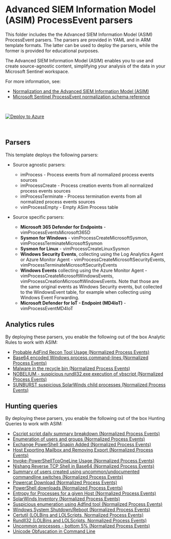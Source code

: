 # Advanced SIEM Information Model (ASIM) ProcessEvent parsers 

This folder includes the the Advanced SIEM Information Model (ASIM)  ProcessEvent parsers. The parsers are provided in YAML and in ARM template formats. The latter can be used to deploy the parsers, while the former is provided for educational purposes. 

The Advanced SIEM Information Model (ASIM) enables you to use and create source-agnostic content, simplifying your analysis of the data in your Microsoft Sentinel workspace.

For more information, see:

- [Normalization and the Advanced SIEM Information Model (ASIM)](https://aka.ms/AzSentinelNormalization)
- [Microsoft Sentinel ProcessEvent normalization schema reference](https://aka.ms/AzSentinelProcessEventDoc)

<br>

[![Deploy to Azure](https://aka.ms/deploytoazurebutton)](https://aka.ms/AzSentinelProcessEventARM)

<br>

## Parsers

This template deploys the following parsers:

* Source agnostic parsers:
  * imProcess - Process events from all normalized process events sources
  * imProcessCreate - Process creation events from all normalized process events sources
  * imProcessTerminate - Process termination events from all normalized process events sources
  * vimProcessEmpty - Empty ASim Process table

* Source specific parsers:
  * **Microsoft 365 Defender for Endpoints** - vimProcessEventsMicrosoft365D
  * **Sysmon for Windows** - vimProcessCreateMicrosoftSysmon, vimProcessTerminateMicrosoftSysmon 
  * **Sysmon for Linux** - vimProcessCreateLinuxSysmon
  * **Windows Security Events**, collecting using the Log Analytics Agent or Azure Monitor Agent - vimProcessCreateMicrosoftSecurityEvents, vimProcessTerminateMicrosoftSecurityEvents
  * **Windows Events** collecting using the Azure Monitor Agent - vimProcessCreateMicrosoftWindowsEvents, vimProcessCreationMicrosoftWindowsEvents. Note that those are the same original events as Windows Security events, but collected to the WindowsEvent table, for example when collecting using Windows Event Forwarding.
  * **Microsoft Defender for IoT - Endpoint (MD4IoT)** - vimProcessEventMD4IoT  

## Analytics rules

By deploying these parsers, you enable the following out of the box Analytic Rules to work with ASIM:

 - [Probable AdFind Recon Tool Usage (Normalized Process Events)](https://github.com/Azure/Azure-Sentinel/blob/master/Detections/ASimProcess/imProcess_AdFind_Usage.yaml)
 - [Base64 encoded Windows process command-lines (Normalized Process Events)](https://github.com/Azure/Azure-Sentinel/blob/master/Detections/ASimProcess/imProcess_base64_encoded_pefile.yaml)
 - [Malware in the recycle bin (Normalized Process Events)](https://github.com/Azure/Azure-Sentinel/blob/master/Detections/ASimProcess/imProcess_malware_in_recyclebin.yaml)
 - [NOBELIUM - suspicious rundll32.exe execution of vbscript (Normalized Process Events)](https://github.com/Azure/Azure-Sentinel/blob/master/Detections/ASimProcess/imProcess_NOBELIUM_SuspiciousRundll32Exec.yaml)
 - [SUNBURST suspicious SolarWinds child processes (Normalized Process Events)](https://github.com/Azure/Azure-Sentinel/blob/master/Detections/ASimProcess/imProcess_SolarWinds_SUNBURST_Process-IOCs.yaml)

## Hunting queries

By deploying these parsers, you enable the following out of the box Hunting Queries to work with ASIM:

 - [Cscript script daily summary breakdown (Normalized Process Events)](https://github.com/Azure/Azure-Sentinel/blob/master/Hunting%20Queries/ASimProcess/imProcess_cscript_summary.yaml)
 - [Enumeration of users and groups (Normalized Process Events)](https://github.com/Azure/Azure-Sentinel/blob/master/Hunting%20Queries/ASimProcess/imProcess_enumeration_user_and_group.yaml)
 - [Exchange PowerShell Snapin Added (Normalized Process Events)](https://github.com/Azure/Azure-Sentinel/blob/master/Hunting%20Queries/ASimProcess/imProcess_ExchangePowerShellSnapin.yaml)
 - [Host Exporting Mailbox and Removing Export (Normalized Process Events)](https://github.com/Azure/Azure-Sentinel/blob/master/Hunting%20Queries/ASimProcess/imProcess_HostExportingMailboxAndRemovingExport.yaml)
 - [Invoke-PowerShellTcpOneLine Usage (Normalized Process Events)](https://github.com/Azure/Azure-Sentinel/blob/master/Hunting%20Queries/ASimProcess/imProcess_Invoke-PowerShellTcpOneLine.yaml)
 - [Nishang Reverse TCP Shell in Base64 (Normalized Process Events)](https://github.com/Azure/Azure-Sentinel/blob/master/Hunting%20Queries/ASimProcess/imProcess_NishangReverseTCPShellBase64.yaml)
 - [Summary of users created using uncommon/undocumented commandline switches (Normalized Process Events)](https://github.com/Azure/Azure-Sentinel/blob/master/Hunting%20Queries/ASimProcess/imProcess_persistence_create_account.yaml)
 - [Powercat Download (Normalized Process Events)](https://github.com/Azure/Azure-Sentinel/blob/master/Hunting%20Queries/ASimProcess/imProcess_PowerCatDownload.yaml)
 - [PowerShell downloads (Normalized Process Events)](https://github.com/Azure/Azure-Sentinel/blob/master/Hunting%20Queries/ASimProcess/imProcess_powershell_downloads.yaml)
 - [Entropy for Processes for a given Host (Normalized Process Events)](https://github.com/Azure/Azure-Sentinel/blob/master/Hunting%20Queries/ASimProcess/imProcess_ProcessEntropy.yaml)
 - [SolarWinds Inventory (Normalized Process Events)](https://github.com/Azure/Azure-Sentinel/blob/master/Hunting%20Queries/ASimProcess/imProcess_SolarWindsInventory.yaml)
 - [Suspicious enumeration using Adfind tool (Normalized Process Events)](https://github.com/Azure/Azure-Sentinel/blob/master/Hunting%20Queries/ASimProcess/imProcess_Suspicious_enumeration_using_adfind.yaml)
 - [Windows System Shutdown/Reboot (Normalized Process Events)](https://github.com/Azure/Azure-Sentinel/blob/master/Hunting%20Queries/ASimProcess/imProcess_Windows%20System%20Shutdown-Reboot(T1529).yaml)
 - [Certutil (LOLBins and LOLScripts, Normalized Process Events)](https://github.com/Azure/Azure-Sentinel/blob/master/Hunting%20Queries/ASimProcess/imProcess_Certutil-LOLBins.yaml)
 - [Rundll32 (LOLBins and LOLScripts, Normalized Process Events)](https://github.com/Azure/Azure-Sentinel/blob/master/Hunting%20Queries/ASimProcess/inProcess_SignedBinaryProxyExecutionRundll32.yaml)
 - [Uncommon processes - bottom 5% (Normalized Process Events)](https://github.com/Azure/Azure-Sentinel/blob/master/Hunting%20Queries/ASimProcess/imProcess_uncommon_processes.yaml)
 - [Unicode Obfuscation in Command Line](https://github.com/Azure/Azure-Sentinel/blob/master/Hunting%20Queries/MultipleDataSources/UnicodeObfuscationInCommandLine.yaml)
<br>

